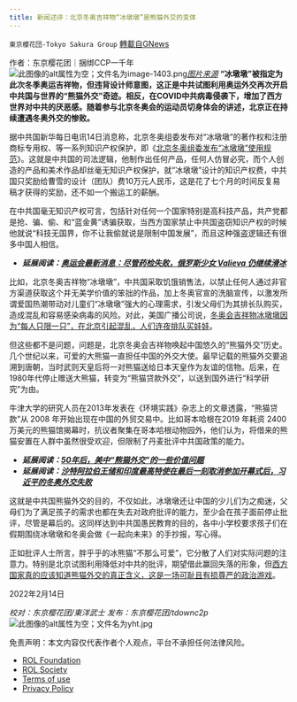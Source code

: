 ```yaml
---
title: 新闻述评：北京冬奥吉祥物“冰墩墩”是熊猫外交的变体
---
```

`東京櫻花団-Tokyo Sakura Group` [轉載自GNews](https://gnews.org/zh-hans/2003562/)

作者：东京樱花团｜捆绑CCP一千年
![此图像的alt属性为空；文件名为image-1403.png](https://assets.gnews.org/wp-content/uploads/2022/02/image-1403.png)[*图片来源*](https://cms.qz.com/wp-content/uploads/2022/02/2022-01-24T121451Z_2106233289_RC2F5S9GVD82_RTRMADP_3_LUNAR-NEWYEAR-CHINA-PANDAS-e1643912318224.jpg?quality=75&amp;strip=all&amp;w=1380&amp;h=776)
**“冰墩墩”被指定为此次冬季奥运吉祥物，但违背设计师意图，这正是中共试图利用奥运外交再次开启中共国与世界的“熊猫外交”奇迹。相反，在COVID中共病毒侵袭下，增加了西方世界对中共的厌恶感。随着参与北京冬奥会的运动员切身体会的讲述，北京正在持续遭遇冬奥外交的惨败。**

据中共国新华每日电讯14日消息称，北京冬奥组委发布对“冰墩墩”的著作权和注册商标专用权、等一系列知识产权保护，即《[北京冬奥组委发布“冰墩墩”使用规范](http://www.news.cn/mrdx/2022-02/14/c_1310469959.htm)》。这就是中共国的司法逻辑，他制作出任何产品，任何人仿冒必究，而个人创造的产品和美术作品却丝毫无知识产权保护，就“冰墩墩”设计的知识产权费，中共国只奖励给曹雪的设计（团队）费10万元人民币，这是花了七个月的时间反复易稿才获得的奖励，还不如一个搬运工的薪酬。

在中共国毫无知识产权可言，包括针对任何一个国家特别是高科技产品，共产党都是抢、骗、偷、和“蓝金黄”诱骗获取，当西方国家禁止中共国盗窃知识产权的时候他就说“科技无国界，你不让我偷就说是限制中国发展”，而且这种强盗逻辑还有很多中国人相信。

- ***延展阅读：***[***奥运会最新消息：尽管药检失败，俄罗斯少女 Valieva 仍继续滑冰***](https://asia.nikkei.com/Spotlight/Sports/Beijing-Winter-Olympics/Olympics-latest-Russian-teen-Valieva-skates-on-despite-failed-drug-test)


比如，北京冬奥吉祥物“冰墩墩”，中共国采取饥饿销售法，以禁止任何人通过非官方渠道获取这个并无美学价值的笨拙的作品，加上冬奥官宣的洗脑宣传，以激发所谓爱国热潮带动对儿童们“冰墩墩”强大的心理需求，引发父母们为其排长队购买，造成混乱和容易感染病毒的风险。对此，美国广播公司说，[冬奥会吉祥物冰墩墩因为“每人只限一只”，在北京引起混乱，人们连夜排队买娃娃](https://www.abc.net.au/news/2022-02-10/bing-dwen-dwen-winter-olympics-mascot-sending-beijing-wild/100820538)。

但这些都不是问题，问题是，北京冬奥会吉祥物唤起中国悠久的“熊猫外交”历史。几个世纪以来，可爱的大熊猫一直担任中国的外交大使。最早记载的熊猫外交要追溯到唐朝，当时武则天皇后将一对熊猫送给日本天皇作为友谊的信物。后来，在1980年代停止赠送大熊猫，转变为“熊猫贷款外交”，以送到国外进行“科学研究”为由。

牛津大学的研究人员在2013年发表在《环境实践》杂志上的文章透露，“熊猫贷款”从 2008 年开始出现在中国的外贸交易中。比如哥本哈根在2019 年耗资 2400 万美元的熊猫馆揭幕时，抗议者聚集在哥本哈根动物园外，他们认为，将借来的熊猫安置在人群中虽然很受欢迎，但限制了丹麦批评中共国政策的能力。

- ***延展阅读：***[***50年后，美中“熊猫外交”的一些价值问题***](https://www.nytimes.com/2022/02/13/world/asia/us-china-panda-diplomacy.html)
- ***延展阅读：***[***沙特阿拉伯王储和印度最高特使在最后一刻取消参加开幕式后，习近平的冬奥外交失败***](https://asia.nikkei.com/Politics/International-relations/Xi-s-Olympics-diplomacy-stumbles-as-leaders-avoid-Beijing-Games)


这就是中共国熊猫外交的目的，不仅如此，冰墩墩还让中国的少儿们为之痴迷，父母们为了满足孩子的需求也都在失去对政府批评的能力，至少会在孩子面前停止批评，尽管是幕后的。这同样达到中共国愚民教育的目的，各中小学校要求孩子们在假期围绕冰墩墩和冬奥会做《一起向未来》的手抄报，写心得。

正如批评人士所言，胖乎乎的冰熊猫“不那么可爱”，它分散了人们对实际问题的注意力。特别是北京试图利用降低对中共的批评，期望借此赢回失落的形象，但[西方国家真的应该知道熊猫外交的真正含义，这是一场可耻且有损尊严的政治游戏](https://qz.com/2122082/the-olympic-mascot-evokes-chinas-history-of-panda-diplomacy/)。

2022年2月14日

*校对：东京樱花团/東洋武士*
*发布：东京樱花团/tdownc2p*
![此图像的alt属性为空；文件名为yht.jpg](https://assets.gnews.org/wp-content/uploads/2021/12/yht.jpg)
 

免责声明：本文内容仅代表作者个人观点，平台不承担任何法律风险。

- [ROL Foundation](https://rolfoundation.org/)
- [ROL Society](https://rolsociety.org/)
- [Terms of use](https://gnews.org/terms-of-use-3/)
- [Privacy Policy](https://gnews.org/privacy-policy/)

